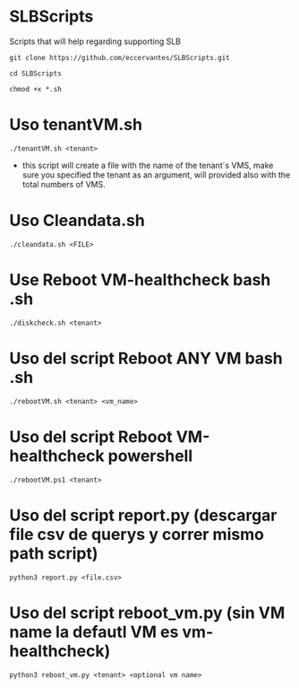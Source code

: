 # SLBScripts
Scripts that will help regarding supporting SLB

`git clone https://github.com/eccervantes/SLBScripts.git`

`cd SLBScripts`

`chmod +x *.sh`


# Uso tenantVM.sh

`./tenantVM.sh <tenant>`

* this script will create a file with the name of the tenant´s VMS, make sure you specified the tenant as an argument, will provided also with the total numbers of VMS.

# Uso Cleandata.sh

`./cleandata.sh <FILE>`

# Use Reboot VM-healthcheck bash .sh

`./diskcheck.sh <tenant>`

# Uso del script Reboot ANY VM bash .sh

`./rebootVM.sh <tenant> <vm_name>`

# Uso del script Reboot VM-healthcheck powershell

`./rebootVM.ps1 <tenant>`

# Uso del script report.py (descargar file csv de querys y correr mismo path script)

`python3 report.py <file.csv>`

# Uso del script reboot_vm.py (sin VM name la defautl VM es vm-healthcheck)

`python3 reboot_vm.py <tenant> <optional vm name>`
